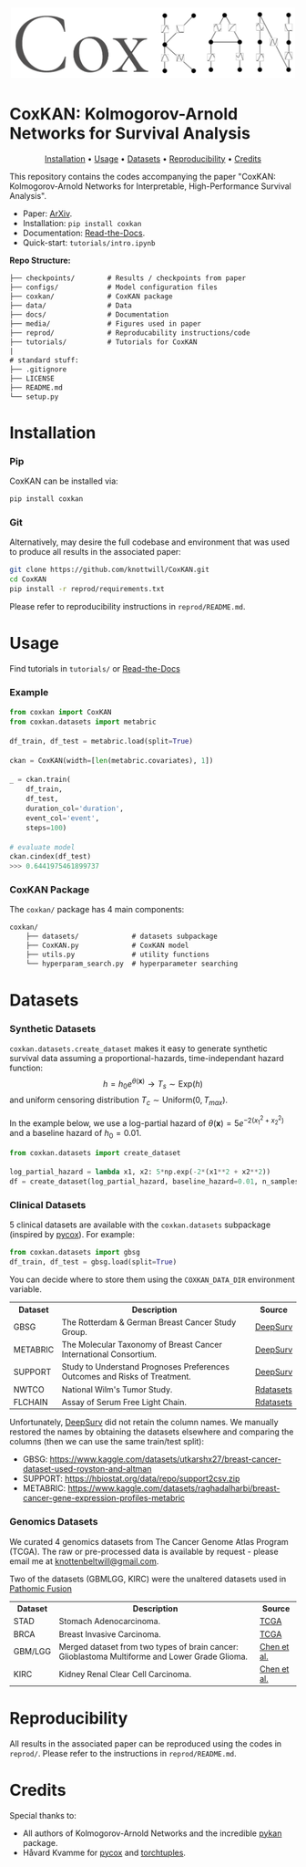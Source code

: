 <h1 align="center">
    <img src="media/coxkan_logo.png" alt="CoxKAN" width="500">
</h1>

# CoxKAN: Kolmogorov-Arnold Networks for Survival Analysis

<p align="center">
    <a href="#installation">Installation</a> •
    <a href="#usage">Usage</a> •
    <a href="#datasets">Datasets</a> •
    <a href="#reproducibility">Reproducibility</a> •
    <a href="#credits">Credits</a>
</p>

This repository contains the codes accompanying the paper "CoxKAN: Kolmogorov-Arnold Networks for Interpretable, High-Performance Survival Analysis".
- Paper: [ArXiv](arxiv.org/abs/2409.04290).
- Installation: `pip install coxkan`
- Documentation: [Read-the-Docs](coxkan.readthedocs.io).
- Quick-start: `tutorials/intro.ipynb`

**Repo Structure:**
```
├── checkpoints/        # Results / checkpoints from paper
├── configs/            # Model configuration files
├── coxkan/             # CoxKAN package 
├── data/               # Data 
├── docs/               # Documentation
├── media/              # Figures used in paper
├── reprod/             # Reproducability instructions/code
├── tutorials/          # Tutorials for CoxKAN
|
# standard stuff:
├── .gitignore         
├── LICENSE          
├── README.md          
└── setup.py            
```

# Installation 

### Pip
CoxKAN can be installed via:

```bash
pip install coxkan
```

### Git

Alternatively, may desire the full codebase and environment that was used to produce all results in the associated paper:

```bash
git clone https://github.com/knottwill/CoxKAN.git 
cd CoxKAN
pip install -r reprod/requirements.txt
```

Please refer to reproducibility instructions in `reprod/README.md`.

# Usage

Find tutorials in `tutorials/` or [Read-the-Docs](coxkan.readthedocs.io)

### Example
```python
from coxkan import CoxKAN
from coxkan.datasets import metabric 

df_train, df_test = metabric.load(split=True)

ckan = CoxKAN(width=[len(metabric.covariates), 1])

_ = ckan.train(
    df_train, 
    df_test, 
    duration_col='duration', 
    event_col='event',
    steps=100)

# evaluate model
ckan.cindex(df_test)
>>> 0.6441975461899737
```

### CoxKAN Package

The `coxkan/` package has 4 main components: 
```
coxkan/
    ├── datasets/             # datasets subpackage
    ├── CoxKAN.py             # CoxKAN model
    ├── utils.py              # utility functions
    └── hyperparam_search.py  # hyperparameter searching
```


# Datasets

### Synthetic Datasets

`coxkan.datasets.create_dataset` makes it easy to generate synthetic survival data assuming a proportional-hazards, time-independant hazard function: $$h = h_0 e^{\theta(\mathbf{x})} \rightarrow T_s \sim \text{Exp}(h)$$ and uniform censoring distribution $T_c \sim \text{Uniform}(0, T_{max})$.

In the example below, we use a log-partial hazard of $\theta(\mathbf{x}) = 5 e^{-2(x_1^2 + x_2^2)}$ and a baseline hazard of $h_0 = 0.01$. 

```python
from coxkan.datasets import create_dataset

log_partial_hazard = lambda x1, x2: 5*np.exp(-2*(x1**2 + x2**2))
df = create_dataset(log_partial_hazard, baseline_hazard=0.01, n_samples=10000)
```

### Clinical Datasets

5 clinical datasets are available with the `coxkan.datasets` subpackage (inspired by [pycox](https://github.com/havakv/pycox)). For example:

```python
from coxkan.datasets import gbsg
df_train, df_test = gbsg.load(split=True)
```

You can decide where to store them using the `COXKAN_DATA_DIR` environment variable.

<table>
    <tr>
        <th>Dataset</th>
        <th>Description</th>
        <th>Source</th>
    </tr>
    <tr>
        <td>GBSG</td>
        <td>
        The Rotterdam & German Breast Cancer Study Group.
        </td>
        <td><a href="https://github.com/jaredleekatzman/DeepSurv/tree/master/experiments/data">DeepSurv</a>
    </tr>
    <tr>
        <td>METABRIC</td>
        <td>
        The Molecular Taxonomy of Breast Cancer International Consortium.
        </td>
        <td><a href="https://github.com/jaredleekatzman/DeepSurv/tree/master/experiments/data">DeepSurv</a>
    </tr>
    <tr>
        <td>SUPPORT</td>
        <td>
        Study to Understand Prognoses Preferences Outcomes and Risks of Treatment.
        </td>
        <td><a href="https://github.com/jaredleekatzman/DeepSurv/tree/master/experiments/data">DeepSurv</a>
    </tr>
    <tr>
        <td>NWTCO</td>
        <td>
        National Wilm's Tumor Study.
        </td>
        <td><a href="https://github.com/vincentarelbundock/Rdatasets">Rdatasets</a>
    </tr>
    <tr>
        <td>FLCHAIN</td>
        <td>
        Assay of Serum Free Light Chain.
        </td>
        <td><a href="https://github.com/vincentarelbundock/Rdatasets">Rdatasets</a>
    </tr>
</table>

Unfortunately, [DeepSurv](https://github.com/jaredleekatzman/DeepSurv/tree/master/experiments/data) did not retain the column names. We manually restored the names by obtaining the datasets elsewhere and comparing the columns (then we can use the same train/test split):
- GBSG: https://www.kaggle.com/datasets/utkarshx27/breast-cancer-dataset-used-royston-and-altman
- SUPPORT: https://hbiostat.org/data/repo/support2csv.zip
- METABRIC: https://www.kaggle.com/datasets/raghadalharbi/breast-cancer-gene-expression-profiles-metabric

### Genomics Datasets

We curated 4 genomics datasets from The Cancer Genome Atlas Program (TCGA). The raw or pre-processed data is available by request - please email me at knottenbeltwill@gmail.com. 

Two of the datasets (GBMLGG, KIRC) were the unaltered datasets used in [Pathomic Fusion](https://www.ncbi.nlm.nih.gov/pmc/articles/PMC10339462/)

<table>
    <tr>
        <th>Dataset</th>
        <th>Description</th>
        <th>Source</th>
    </tr>
    <tr>
        <td>STAD</td>
        <td>
        Stomach Adenocarcinoma.
        </td>
        <td><a href="https://www.cancer.gov/ccg/research/genome-sequencing/tcga">TCGA</a>
    </tr>
    <tr>
        <td>BRCA</td>
        <td>
        Breast Invasive Carcinoma.
        </td>
        <td><a href="https://www.cancer.gov/ccg/research/genome-sequencing/tcga">TCGA</a>
    </tr>
    <tr>
        <td>GBM/LGG</td>
        <td>
        Merged dataset from two types of brain cancer: Glioblastoma Multiforme and Lower Grade Glioma.
        </td>
        <td><a href="https://drive.google.com/drive/folders/14TwYYsBeAnJ8ljkvU5YbIHHvFPltUVDr">Chen et al.</a>
    </tr>
    <tr>
        <td>KIRC</td>
        <td>
        Kidney Renal Clear Cell Carcinoma.
        </td>
        <td><a href="https://drive.google.com/drive/folders/14TwYYsBeAnJ8ljkvU5YbIHHvFPltUVDr">Chen et al.</a>
    </tr>
</table>

# Reproducibility

All results in the associated paper can be reproduced using the codes in `reprod/`. Please refer to the instructions in `reprod/README.md`. 

# Credits

Special thanks to:
- All authors of Kolmogorov-Arnold Networks and the incredible [pykan](https://github.com/KindXiaoming/pykan) package. 
- Håvard Kvamme for [pycox](https://github.com/havakv/pycox) and [torchtuples](https://github.com/havakv/torchtuples).

